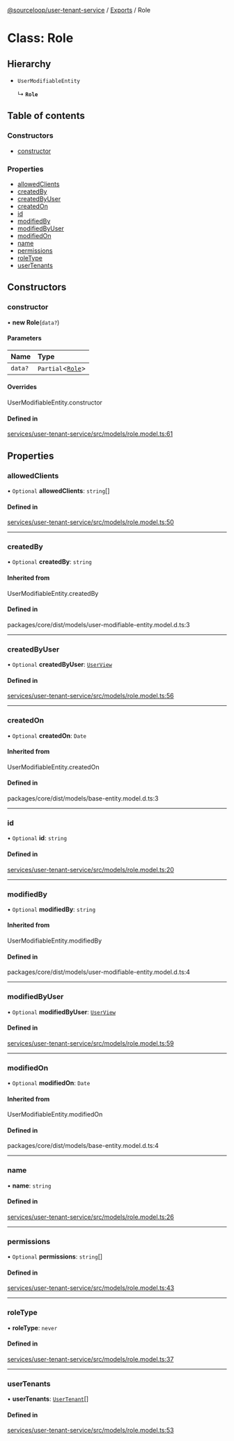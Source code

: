 [@sourceloop/user-tenant-service](../README.md) / [Exports](../modules.md) / Role

# Class: Role

## Hierarchy

- `UserModifiableEntity`

  ↳ **`Role`**

## Table of contents

### Constructors

- [constructor](Role.md#constructor)

### Properties

- [allowedClients](Role.md#allowedclients)
- [createdBy](Role.md#createdby)
- [createdByUser](Role.md#createdbyuser)
- [createdOn](Role.md#createdon)
- [id](Role.md#id)
- [modifiedBy](Role.md#modifiedby)
- [modifiedByUser](Role.md#modifiedbyuser)
- [modifiedOn](Role.md#modifiedon)
- [name](Role.md#name)
- [permissions](Role.md#permissions)
- [roleType](Role.md#roletype)
- [userTenants](Role.md#usertenants)

## Constructors

### constructor

• **new Role**(`data?`)

#### Parameters

| Name | Type |
| :------ | :------ |
| `data?` | `Partial`<[`Role`](Role.md)\> |

#### Overrides

UserModifiableEntity.constructor

#### Defined in

[services/user-tenant-service/src/models/role.model.ts:61](https://github.com/sourcefuse/loopback4-microservice-catalog/blob/6c16af104/services/user-tenant-service/src/models/role.model.ts#L61)

## Properties

### allowedClients

• `Optional` **allowedClients**: `string`[]

#### Defined in

[services/user-tenant-service/src/models/role.model.ts:50](https://github.com/sourcefuse/loopback4-microservice-catalog/blob/6c16af104/services/user-tenant-service/src/models/role.model.ts#L50)

___

### createdBy

• `Optional` **createdBy**: `string`

#### Inherited from

UserModifiableEntity.createdBy

#### Defined in

packages/core/dist/models/user-modifiable-entity.model.d.ts:3

___

### createdByUser

• `Optional` **createdByUser**: [`UserView`](UserView.md)

#### Defined in

[services/user-tenant-service/src/models/role.model.ts:56](https://github.com/sourcefuse/loopback4-microservice-catalog/blob/6c16af104/services/user-tenant-service/src/models/role.model.ts#L56)

___

### createdOn

• `Optional` **createdOn**: `Date`

#### Inherited from

UserModifiableEntity.createdOn

#### Defined in

packages/core/dist/models/base-entity.model.d.ts:3

___

### id

• `Optional` **id**: `string`

#### Defined in

[services/user-tenant-service/src/models/role.model.ts:20](https://github.com/sourcefuse/loopback4-microservice-catalog/blob/6c16af104/services/user-tenant-service/src/models/role.model.ts#L20)

___

### modifiedBy

• `Optional` **modifiedBy**: `string`

#### Inherited from

UserModifiableEntity.modifiedBy

#### Defined in

packages/core/dist/models/user-modifiable-entity.model.d.ts:4

___

### modifiedByUser

• `Optional` **modifiedByUser**: [`UserView`](UserView.md)

#### Defined in

[services/user-tenant-service/src/models/role.model.ts:59](https://github.com/sourcefuse/loopback4-microservice-catalog/blob/6c16af104/services/user-tenant-service/src/models/role.model.ts#L59)

___

### modifiedOn

• `Optional` **modifiedOn**: `Date`

#### Inherited from

UserModifiableEntity.modifiedOn

#### Defined in

packages/core/dist/models/base-entity.model.d.ts:4

___

### name

• **name**: `string`

#### Defined in

[services/user-tenant-service/src/models/role.model.ts:26](https://github.com/sourcefuse/loopback4-microservice-catalog/blob/6c16af104/services/user-tenant-service/src/models/role.model.ts#L26)

___

### permissions

• `Optional` **permissions**: `string`[]

#### Defined in

[services/user-tenant-service/src/models/role.model.ts:43](https://github.com/sourcefuse/loopback4-microservice-catalog/blob/6c16af104/services/user-tenant-service/src/models/role.model.ts#L43)

___

### roleType

• **roleType**: `never`

#### Defined in

[services/user-tenant-service/src/models/role.model.ts:37](https://github.com/sourcefuse/loopback4-microservice-catalog/blob/6c16af104/services/user-tenant-service/src/models/role.model.ts#L37)

___

### userTenants

• **userTenants**: [`UserTenant`](UserTenant.md)[]

#### Defined in

[services/user-tenant-service/src/models/role.model.ts:53](https://github.com/sourcefuse/loopback4-microservice-catalog/blob/6c16af104/services/user-tenant-service/src/models/role.model.ts#L53)
